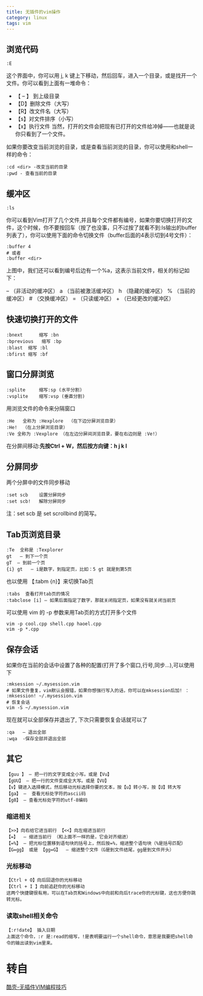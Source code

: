 ```yaml
---
title: 无插件的vim操作
category: linux
tags: vim
---
```


## 浏览代码

```shell
:E
```
这个界面中，你可以用 j, k 键上下移动，然后回车，进入一个目录，或是找开一个文件。你可以看到上面有一堆命令：

* 【 – 】 到上级目录
* 【D】删除文件（大写）
* 【R】改文件名（大写）
* 【s】对文件排序（小写）
* 【x】执行文件
当然，打开的文件会把现有已打开的文件给冲掉——也就是说你只看到了一个文件。

如果你要改变当前浏览的目录，或是查看当前浏览的目录，你可以使用和shell一样的命令：

```shell
:cd <dir> -改变当前的目录
:pwd - 查看当前的目录
```

## 缓冲区

```shell
:ls 
```

<!-- more -->

你可以看到Vim打开了几个文件,并且每个文件都有编号，如果你要切换打开的文件，这个时候，你不要按回车（按了也没事，只不过按了就看不到:ls输出的buffer列表了），你可以使用下面的命令切换文件（buffer后面的4表示切到4号文件）：

```shell
:buffer 4
# 或者
:buffer <dir>
```
上图中，我们还可以看到编号后边有一个%a，这表示当前文件，相关的标记如下：

– （非活动的缓冲区）
a （当前被激活缓冲区）
h （隐藏的缓冲区）
% （当前的缓冲区）
\# （交换缓冲区）
= （只读缓冲区）
\+ （已经更改的缓冲区）

## 快速切换打开的文件

```shell
:bnext      缩写 :bn
:bprevious   缩写 :bp
:blast  缩写 :bl
:bfirst 缩写 :bf
```

## 窗口分屏浏览

```shell
:splite     缩写:sp (水平分割)
:vsplite    缩写:vsp (垂直分割)
```

用浏览文件的命令来分隔窗口

```shell
:He   全称为 :Hexplore  （在下边分屏浏览目录）
:He!  （在上分屏浏览目录）
:Ve 全称为 :Vexplore （在左边分屏间浏览目录，要在右边则是 :Ve!）
```
在分屏间移动:**先按Ctrl + W，然后按方向键：h j k l**

## 分屏同步

两个分屏中的文件同步移动

```shell
:set scb    设置分屏同步
:set scb!   解除分屏同步
```
注：set scb 是 set scrollbind 的简写。

## Tab页浏览目录

```shell
:Te  全称是 :Texplorer
gt   – 到下一个页
gT  – 到前一个页
{i} gt   – i是数字，到指定页，比如：5 gt 就是到第5页
```
也以使用 【:tabm {n}】来切换Tab页

```shell
:tabs  查看打开tab页的情况
:tabclose [i] – 如果后面指定了数字，那就关闭指定页，如果没有就关闭当前页
```

可以使用 vim 的 -p 参数来用Tab页的方式打开多个文件

```shell
vim -p cool.cpp shell.cpp haoel.cpp
vim -p *.cpp
```

## 保存会话

如果你在当前的会话中设置了各种的配置(打开了多个窗口,行号,同步...),可以使用下
```shell
:mksession ~/.mysession.vim
# 如果文件重复，vim默认会报错，如果你想强行写入的话，你可以在mksession后加! ：
:mksession! ~/.mysession.vim
# 恢复会话
vim -S ~/.mysession.vim
```
现在就可以全部保存并退出了, 下次只需要恢复会话就可以了

```shell
:qa   – 退出全部 
:wqa  -保存全部并退出全部
```

## 其它

```shell
【guu 】 – 把一行的文字变成全小写。或是【Vu】
【gUU】 – 把一行的文件变成全大写。或是【VU】
【v】键进入选择模式，然后移动光标选择你要的文本，按【u】转小写，按【U】转大写
【ga】 –  查看光标处字符的ascii码
【g8】 – 查看光标处字符的utf-8编码
```

### 缩进相关

```shell
【>>】向右给它进当前行 【<<】向左缩进当前行
【=】  – 缩进当前行 （和上面不一样的是，它会对齐缩进）
【=%】 – 把光标位置移到语句块的括号上，然后按=%，缩进整个语句块（%是括号匹配）
【G=gg】 或是 【gg=G】  – 缩进整个文件（G是到文件结尾，gg是到文件开头）
```

### 光标移动

```shell
【Ctrl + O】向后回退你的光标移动
【Ctrl + I 】向前追赶你的光标移动
这两个快捷键很有用，可以在Tab页和Windows中向前和向后trace你的光标键，这也方便你跳转光标。
```
### 读取shell相关命令

```shell
【:r!date】 插入日期
上面这个命令，:r 是:read的缩写，!是表明要运行一个shell命令，意思是我要把shell命令的输出读到vim里来。
```
# 转自
[酷壳-无插件VIM编程技巧](https://coolshell.cn/articles/11312.html)
